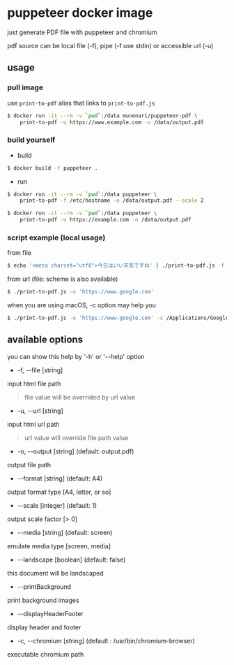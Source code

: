 # puppeteer docker image

just generate PDF file with puppeteer and chromium

pdf source can be local file (-f), pipe (-f use stdin) or accessible url (-u)

## usage

### pull image

use `print-to-pdf` alias that links to `print-to-pdf.js`

```bash
$ docker run -it --rm -v `pwd`:/data munenari/puppeteer-pdf \
	print-to-pdf -u https://www.example.com -o /data/output.pdf
```

### build yourself

- build

```bash
$ docker build -t puppeteer .
```

- run

```bash
$ docker run -it --rm -v `pwd`:/data puppeteer \
	print-to-pdf -f /etc/hostname -o /data/output.pdf --scale 2
```

```bash
$ docker run -it --rm -v `pwd`:/data puppeteer \
	print-to-pdf -u https://example.com -o /data/output.pdf
```

### script example (local usage)

from file

```bash
$ echo '<meta charset="utf8">今日はいい天気ですね' | ./print-to-pdf.js -f '/dev/stdin'
```

from url (file: scheme is also available)

```bash
$ ./print-to-pdf.js -u 'https://www.google.com'
```

when you are using macOS, -c option may help you

```bash
$ ./print-to-pdf.js -u 'https://www.google.com' -c /Applications/Google\ Chrome.app/Contents/MacOS/Google\ Chrome
```

## available options

you can show this help by '-h' or '--help' option

+ -f, --file [string]

input html file path
> file value will be overrided by url value

+ -u, --url [string]

input html url path
> url value will override file path value

+ -o, --output [string] (default: output.pdf)

output file path

+ --format [string] (default: A4)

output format type [A4, letter, or so]

+ --scale [integer] (default: 1)

output scale factor [> 0]

+ --media [string] (default: screen)

emulate media type [screen, media]

+ --landscape [boolean] (default: false)

this document will be landscaped

+ --printBackground

print background images

+ --displayHeaderFooter

display header and footer

+ -c, --chromium [string] (default <alpine>: /usr/bin/chromium-browser)

executable chromium path
